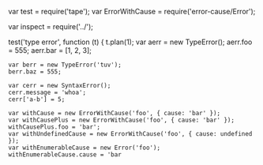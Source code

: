 var test = require('tape');
var ErrorWithCause = require('error-cause/Error');

var inspect = require('../');

test('type error', function (t) {
    t.plan(1);
    var aerr = new TypeError();
    aerr.foo = 555;
    aerr.bar = [1, 2, 3];

    var berr = new TypeError('tuv');
    berr.baz = 555;

    var cerr = new SyntaxError();
    cerr.message = 'whoa';
    cerr['a-b'] = 5;

    var withCause = new ErrorWithCause('foo', { cause: 'bar' });
    var withCausePlus = new ErrorWithCause('foo', { cause: 'bar' });
    withCausePlus.foo = 'bar';
    var withUndefinedCause = new ErrorWithCause('foo', { cause: undefined });
    var withEnumerableCause = new Error('foo');
    withEnumerableCause.cause = 'bar